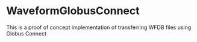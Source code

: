 WaveformGlobusConnect
=====================

This is a proof of concept implementation of transferring WFDB files using Globus Connect
